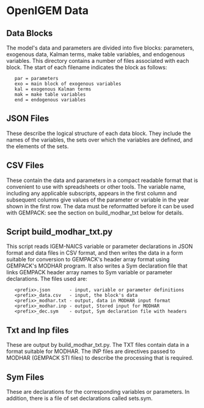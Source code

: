 # OpenIGEM Data

## Data Blocks

The model's data and parameters are divided into five blocks: parameters,
exogenous data, Kalman terms, make table variables, and endogenous 
variables. This directory contains a number of files associated with 
each block. The start of each filename indicates the block as follows:
```
   par = parameters
   exo = main block of exogenous variables
   kal = exogenous Kalman terms
   mak = make table variables
   end = endogenous variables
```

## JSON Files

These describe the logical structure of each data block. They include the
names of the variables, the sets over which the variables are defined, and
the elements of the sets.

## CSV Files

These contain the data and parameters in a compact readable format that 
is convenient to use with spreadsheets or other tools. The variable name, 
including any applicable subscripts, appears in the first column and 
subsequent columns give values of the parameter or variable in the year 
shown in the first row. The data must be reformatted before it can be used 
with GEMPACK: see the section on build_modhar_txt below for details. 

## Script build_modhar_txt.py

This script reads IGEM-NAICS variable or parameter declarations in JSON 
format and data files in CSV format, and then writes the data in a form
suitable for conversion to GEMPACK's header array format using GEMPACK's 
MODHAR program. It also writes a Sym declaration file that links GEMPACK 
header array names to Sym variable or parameter declarations. The files
used are:
```
   <prefix>.json       - input, variable or parameter definitions
   <prefix>_data.csv   - input, the block's data
   <prefix>_modhar.txt - output, data in MODHAR input format
   <prefix>_modhar.inp - output, Stored input for MODHAR
   <prefix>_dec.sym    - output, Sym declaration file with headers
```

## Txt and Inp files

These are output by build_modhar_txt.py. The TXT files contain data 
in a format suitable for MODHAR. The INP files are directives passed
to MODHAR (GEMPACK STI files) to describe the processing that is 
required.

## Sym Files

These are declarations for the corresponding variables or parameters. 
In addition, there is a file of set declarations called sets.sym.



